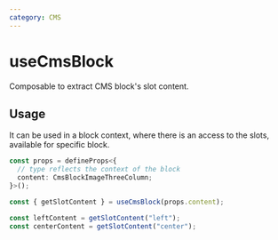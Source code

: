```yaml
---
category: CMS
---
```


# useCmsBlock

Composable to extract CMS block's slot content.

## Usage

It can be used in a block context, where there is an access to the slots, available for specific block.

```ts
const props = defineProps<{
  // type reflects the context of the block
  content: CmsBlockImageThreeColumn;
}>();

const { getSlotContent } = useCmsBlock(props.content);

const leftContent = getSlotContent("left");
const centerContent = getSlotContent("center");
```
